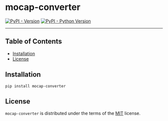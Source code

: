 # mocap-converter

[![PyPI - Version](https://img.shields.io/pypi/v/mocap-converter.svg)](https://pypi.org/project/mocap-converter)
[![PyPI - Python Version](https://img.shields.io/pypi/pyversions/mocap-converter.svg)](https://pypi.org/project/mocap-converter)

-----

## Table of Contents

- [Installation](#installation)
- [License](#license)

## Installation

```console
pip install mocap-converter
```

## License

`mocap-converter` is distributed under the terms of the [MIT](https://spdx.org/licenses/MIT.html) license.
